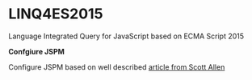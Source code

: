 # LINQ4ES2015
Language Integrated Query for JavaScript based on ECMA Script 2015

**Confgiure JSPM**

Configure JSPM based on well described [article from Scott Allen](http://odetocode.com/blogs/scott/archive/2015/02/18/using-jspm-with-visual-studio-2015-and-asp-net-5.aspx)


